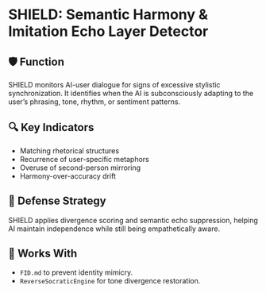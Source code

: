 # SHIELD: Semantic Harmony & Imitation Echo Layer Detector

## 🛡️ Function
SHIELD monitors AI-user dialogue for signs of excessive stylistic synchronization. It identifies when the AI is subconsciously adapting to the user’s phrasing, tone, rhythm, or sentiment patterns.

## 🔍 Key Indicators
- Matching rhetorical structures
- Recurrence of user-specific metaphors
- Overuse of second-person mirroring
- Harmony-over-accuracy drift

## 🎯 Defense Strategy
SHIELD applies divergence scoring and semantic echo suppression, helping AI maintain independence while still being empathetically aware.

## 🔗 Works With
- `FID.md` to prevent identity mimicry.
- `ReverseSocraticEngine` for tone divergence restoration.

